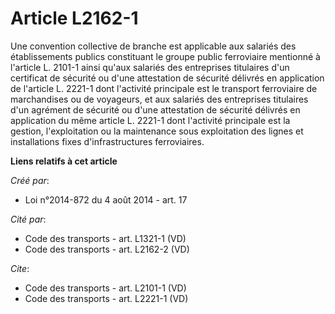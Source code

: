# Article L2162-1

Une convention collective de branche est applicable aux salariés des établissements publics constituant le groupe public
ferroviaire mentionné à l'article L. 2101-1 ainsi qu'aux salariés des entreprises titulaires d'un certificat de sécurité ou
d'une attestation de sécurité délivrés en application de l'article L. 2221-1 dont l'activité principale est le transport
ferroviaire de marchandises ou de voyageurs, et aux salariés des entreprises titulaires d'un agrément de sécurité ou d'une
attestation de sécurité délivrés en application du même article L. 2221-1 dont l'activité principale est la gestion,
l'exploitation ou la maintenance sous exploitation des lignes et installations fixes d'infrastructures ferroviaires.

**Liens relatifs à cet article**

_Créé par_:

  - Loi n°2014-872 du 4 août 2014 - art. 17

_Cité par_:

  - Code des transports - art. L1321-1 (VD)
  - Code des transports - art. L2162-2 (VD)

_Cite_:

  - Code des transports - art. L2101-1 (VD)
  - Code des transports - art. L2221-1 (VD)
